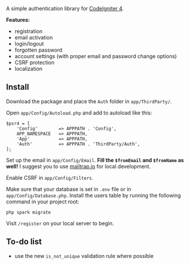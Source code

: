 A simple authentication library for [CodeIgniter 4](https://codeigniter.com).

**Features:**

- registration
- email activation
- login/logout
- forgotten password
- account settings (with proper email and password change options)
- CSRF protection
- localization


## Install

Download the package and place the `Auth` folder in `app/ThirdParty/`.

Open `app/Config/Autoload.php` and add to autoload like this:

```
$psr4 = [
    'Config'        => APPPATH . 'Config',
    APP_NAMESPACE   => APPPATH,
    'App'           => APPPATH,
    'Auth'          => APPPATH . 'ThirdParty/Auth',
];
```

Set up the email in `app/Config/Email`. **Fill the `$fromEmail` and `$fromName` as well!** I suggest you to use [mailtrap.io](https://mailtrap.io) for local development.

Enable CSRF in `app/Config/Filters`.

Make sure that your database is set in `.env` file or in `app/Config/Database.php`. Install the users table by running the following command in your project root:

`php spark migrate`


Visit `/register` on your local server to begin.

## To-do list

- use the new `is_not_unique` validation rule where possible
